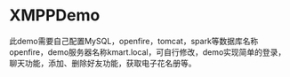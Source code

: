 # XMPPDemo
此demo需要自己配置MySQL，openfire，tomcat，spark等数据库名称openfire，demo服务器名称kmart.local，可自行修改，demo实现简单的登录，聊天功能，添加、删除好友功能，获取电子花名册等。
